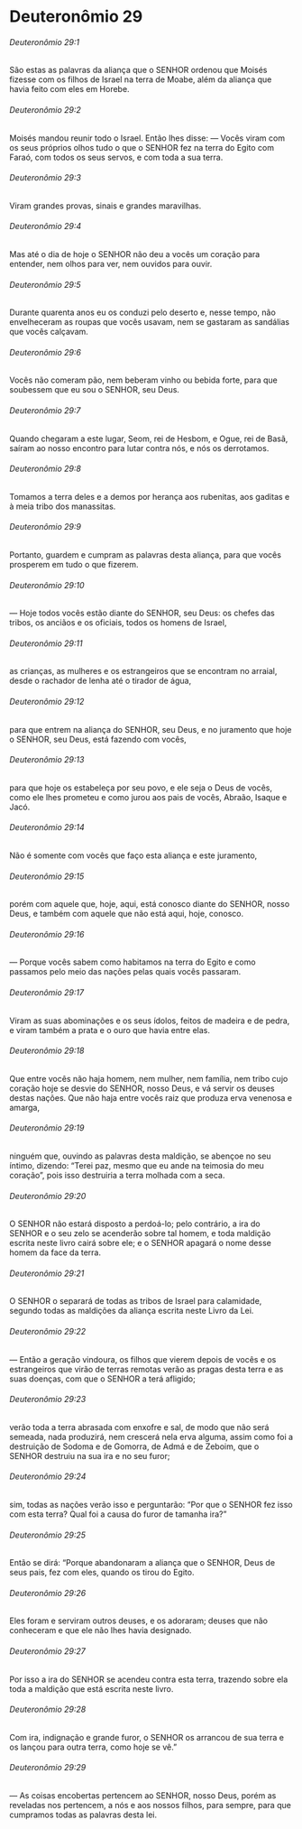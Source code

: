 # Deuteronômio 29

###### Deuteronômio 29:1

São estas as palavras da aliança que o SENHOR ordenou que Moisés fizesse com os filhos de Israel na terra de Moabe, além da aliança que havia feito com eles em Horebe.

###### Deuteronômio 29:2

Moisés mandou reunir todo o Israel. Então lhes disse: — Vocês viram com os seus próprios olhos tudo o que o SENHOR fez na terra do Egito com Faraó, com todos os seus servos, e com toda a sua terra.

###### Deuteronômio 29:3

Viram grandes provas, sinais e grandes maravilhas.

###### Deuteronômio 29:4

Mas até o dia de hoje o SENHOR não deu a vocês um coração para entender, nem olhos para ver, nem ouvidos para ouvir.

###### Deuteronômio 29:5

Durante quarenta anos eu os conduzi pelo deserto e, nesse tempo, não envelheceram as roupas que vocês usavam, nem se gastaram as sandálias que vocês calçavam.

###### Deuteronômio 29:6

Vocês não comeram pão, nem beberam vinho ou bebida forte, para que soubessem que eu sou o SENHOR, seu Deus.

###### Deuteronômio 29:7

Quando chegaram a este lugar, Seom, rei de Hesbom, e Ogue, rei de Basã, saíram ao nosso encontro para lutar contra nós, e nós os derrotamos.

###### Deuteronômio 29:8

Tomamos a terra deles e a demos por herança aos rubenitas, aos gaditas e à meia tribo dos manassitas.

###### Deuteronômio 29:9

Portanto, guardem e cumpram as palavras desta aliança, para que vocês prosperem em tudo o que fizerem.

###### Deuteronômio 29:10

— Hoje todos vocês estão diante do SENHOR, seu Deus: os chefes das tribos, os anciãos e os oficiais, todos os homens de Israel,

###### Deuteronômio 29:11

as crianças, as mulheres e os estrangeiros que se encontram no arraial, desde o rachador de lenha até o tirador de água,

###### Deuteronômio 29:12

para que entrem na aliança do SENHOR, seu Deus, e no juramento que hoje o SENHOR, seu Deus, está fazendo com vocês,

###### Deuteronômio 29:13

para que hoje os estabeleça por seu povo, e ele seja o Deus de vocês, como ele lhes prometeu e como jurou aos pais de vocês, Abraão, Isaque e Jacó.

###### Deuteronômio 29:14

Não é somente com vocês que faço esta aliança e este juramento,

###### Deuteronômio 29:15

porém com aquele que, hoje, aqui, está conosco diante do SENHOR, nosso Deus, e também com aquele que não está aqui, hoje, conosco.

###### Deuteronômio 29:16

— Porque vocês sabem como habitamos na terra do Egito e como passamos pelo meio das nações pelas quais vocês passaram.

###### Deuteronômio 29:17

Viram as suas abominações e os seus ídolos, feitos de madeira e de pedra, e viram também a prata e o ouro que havia entre elas.

###### Deuteronômio 29:18

Que entre vocês não haja homem, nem mulher, nem família, nem tribo cujo coração hoje se desvie do SENHOR, nosso Deus, e vá servir os deuses destas nações. Que não haja entre vocês raiz que produza erva venenosa e amarga,

###### Deuteronômio 29:19

ninguém que, ouvindo as palavras desta maldição, se abençoe no seu íntimo, dizendo: “Terei paz, mesmo que eu ande na teimosia do meu coração”, pois isso destruiria a terra molhada com a seca.

###### Deuteronômio 29:20

O SENHOR não estará disposto a perdoá-lo; pelo contrário, a ira do SENHOR e o seu zelo se acenderão sobre tal homem, e toda maldição escrita neste livro cairá sobre ele; e o SENHOR apagará o nome desse homem da face da terra.

###### Deuteronômio 29:21

O SENHOR o separará de todas as tribos de Israel para calamidade, segundo todas as maldições da aliança escrita neste Livro da Lei.

###### Deuteronômio 29:22

— Então a geração vindoura, os filhos que vierem depois de vocês e os estrangeiros que virão de terras remotas verão as pragas desta terra e as suas doenças, com que o SENHOR a terá afligido;

###### Deuteronômio 29:23

verão toda a terra abrasada com enxofre e sal, de modo que não será semeada, nada produzirá, nem crescerá nela erva alguma, assim como foi a destruição de Sodoma e de Gomorra, de Admá e de Zeboim, que o SENHOR destruiu na sua ira e no seu furor;

###### Deuteronômio 29:24

sim, todas as nações verão isso e perguntarão: “Por que o SENHOR fez isso com esta terra? Qual foi a causa do furor de tamanha ira?”

###### Deuteronômio 29:25

Então se dirá: “Porque abandonaram a aliança que o SENHOR, Deus de seus pais, fez com eles, quando os tirou do Egito.

###### Deuteronômio 29:26

Eles foram e serviram outros deuses, e os adoraram; deuses que não conheceram e que ele não lhes havia designado.

###### Deuteronômio 29:27

Por isso a ira do SENHOR se acendeu contra esta terra, trazendo sobre ela toda a maldição que está escrita neste livro.

###### Deuteronômio 29:28

Com ira, indignação e grande furor, o SENHOR os arrancou de sua terra e os lançou para outra terra, como hoje se vê.”

###### Deuteronômio 29:29

— As coisas encobertas pertencem ao SENHOR, nosso Deus, porém as reveladas nos pertencem, a nós e aos nossos filhos, para sempre, para que cumpramos todas as palavras desta lei.

